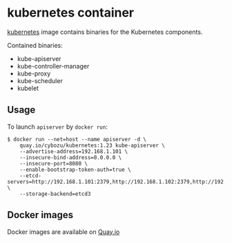 kubernetes container
===================

[kubernetes](https://github.com/kubernetes/kubernetes) image contains binaries for the Kubernetes components.

Contained binaries:

- kube-apiserver
- kube-controller-manager
- kube-proxy
- kube-scheduler
- kubelet

Usage
-----

To launch `apiserver` by `docker run`:

    $ docker run --net=host --name apiserver -d \
        quay.io/cybozu/kubernetes:1.23 kube-apiserver \
        --advertise-address=192.168.1.101 \
        --insecure-bind-address=0.0.0.0 \
        --insecure-port=8080 \
        --enable-bootstrap-token-auth=true \
        --etcd-servers=http://192.168.1.101:2379,http://192.168.1.102:2379,http://192.168.1.103:2379 \
        --storage-backend=etcd3
 
Docker images
-------------

Docker images are available on [Quay.io](https://quay.io/repository/cybozu/kubernetes)
